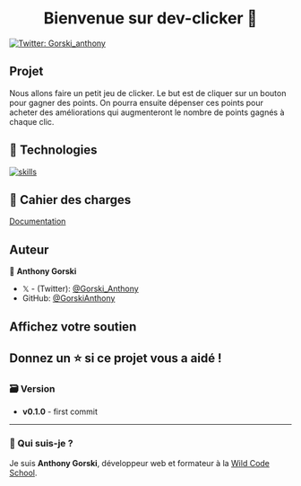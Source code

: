 <h1 align="center">Bienvenue sur dev-clicker 👋</h1>
<p>
  <a href="https://twitter.com/Gorski_anthony" target="_blank">
    <img alt="Twitter: Gorski_anthony" src="https://img.shields.io/twitter/follow/Gorski_anthony.svg?style=social" />
  </a>
</p>

## Projet

Nous allons faire un petit jeu de clicker. Le but est de cliquer sur un bouton pour gagner des points. On pourra ensuite dépenser ces points pour acheter des améliorations qui augmenteront le nombre de points gagnés à chaque clic.


## 🚀 Technologies

[![skills](https://skillicons.dev/icons?i=js,html,css,git,github,figma)](#)

## 📝 Cahier des charges

[Documentation](./style-guide.md)

## Auteur

👤 **Anthony Gorski**

-   𝕏 - (Twitter): [@Gorski_Anthony](https://twitter.com/Gorski_Anthony)
-   GitHub: [@GorskiAnthony](https://github.com/GorskiAnthony)


## Affichez votre soutien

Donnez un ⭐️ si ce projet vous a aidé !
---

### 🗃️ Version

-   **v0.1.0** - first commit

---

### 👋 Qui suis-je ?

Je suis **Anthony Gorski**, développeur web et formateur à la [Wild Code School](https://www.wildcodeschool.com/fr-FR).
